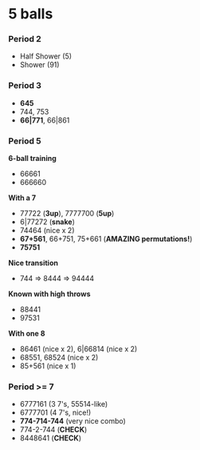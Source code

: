 # 5 balls

### Period 2

- Half Shower (5)
- Shower (91)

### Period 3

- **645**
- 744, 753
- **66|771**, 66|861

### Period 5

**6-ball training**
- 66661
- 666660

**With a 7**
- 77722 (**3up**), 7777700 (**5up**)
- 6|77272 (**snake**)
- 74464 (nice x 2)
- **67+561**, 66+751, 75+661 (**AMAZING permutations!**)
- **75751**

**Nice transition**
- 744 => 8444 => 94444

**Known with high throws**
- 88441
- 97531

**With one 8**
- 86461 (nice x 2), 6|66814 (nice x 2)
- 68551, 68524 (nice x 2)
- 85+561 (nice x 1)

### Period >= 7

- 6777161 (3 7's, 55514-like)
- 6777701 (4 7's, nice!)
- **774-714-744** (very nice combo)
- 774-2-744 (**CHECK**)
- 8448641 (**CHECK**)

